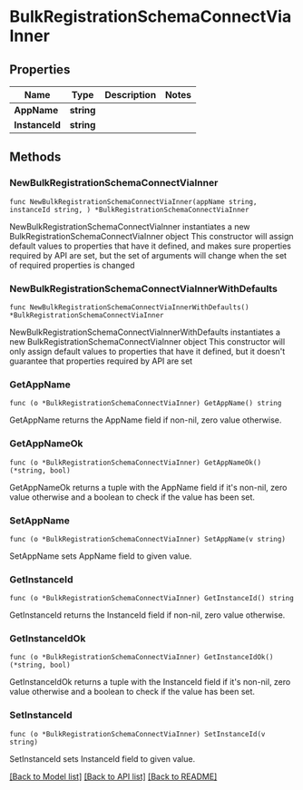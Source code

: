 # BulkRegistrationSchemaConnectViaInner

## Properties

Name | Type | Description | Notes
------------ | ------------- | ------------- | -------------
**AppName** | **string** |  | 
**InstanceId** | **string** |  | 

## Methods

### NewBulkRegistrationSchemaConnectViaInner

`func NewBulkRegistrationSchemaConnectViaInner(appName string, instanceId string, ) *BulkRegistrationSchemaConnectViaInner`

NewBulkRegistrationSchemaConnectViaInner instantiates a new BulkRegistrationSchemaConnectViaInner object
This constructor will assign default values to properties that have it defined,
and makes sure properties required by API are set, but the set of arguments
will change when the set of required properties is changed

### NewBulkRegistrationSchemaConnectViaInnerWithDefaults

`func NewBulkRegistrationSchemaConnectViaInnerWithDefaults() *BulkRegistrationSchemaConnectViaInner`

NewBulkRegistrationSchemaConnectViaInnerWithDefaults instantiates a new BulkRegistrationSchemaConnectViaInner object
This constructor will only assign default values to properties that have it defined,
but it doesn't guarantee that properties required by API are set

### GetAppName

`func (o *BulkRegistrationSchemaConnectViaInner) GetAppName() string`

GetAppName returns the AppName field if non-nil, zero value otherwise.

### GetAppNameOk

`func (o *BulkRegistrationSchemaConnectViaInner) GetAppNameOk() (*string, bool)`

GetAppNameOk returns a tuple with the AppName field if it's non-nil, zero value otherwise
and a boolean to check if the value has been set.

### SetAppName

`func (o *BulkRegistrationSchemaConnectViaInner) SetAppName(v string)`

SetAppName sets AppName field to given value.


### GetInstanceId

`func (o *BulkRegistrationSchemaConnectViaInner) GetInstanceId() string`

GetInstanceId returns the InstanceId field if non-nil, zero value otherwise.

### GetInstanceIdOk

`func (o *BulkRegistrationSchemaConnectViaInner) GetInstanceIdOk() (*string, bool)`

GetInstanceIdOk returns a tuple with the InstanceId field if it's non-nil, zero value otherwise
and a boolean to check if the value has been set.

### SetInstanceId

`func (o *BulkRegistrationSchemaConnectViaInner) SetInstanceId(v string)`

SetInstanceId sets InstanceId field to given value.



[[Back to Model list]](../README.md#documentation-for-models) [[Back to API list]](../README.md#documentation-for-api-endpoints) [[Back to README]](../README.md)


